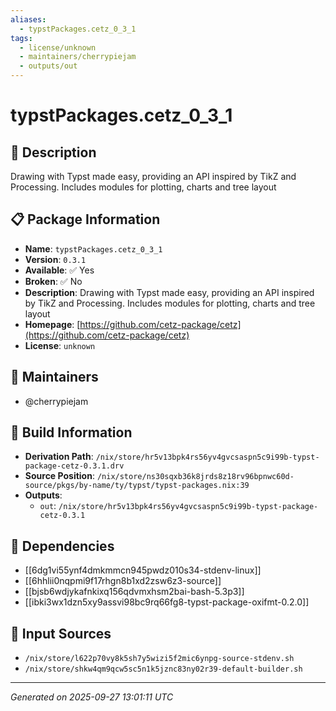 ```yaml
---
aliases:
  - typstPackages.cetz_0_3_1
tags:
  - license/unknown
  - maintainers/cherrypiejam
  - outputs/out
---
```


# typstPackages.cetz_0_3_1

## 📝 Description

Drawing with Typst made easy, providing an API inspired by TikZ and Processing. Includes modules for plotting, charts and tree layout

## 📋 Package Information

- **Name**: `typstPackages.cetz_0_3_1`
- **Version**: `0.3.1`
- **Available**: ✅ Yes
- **Broken**: ✅ No
- **Description**: Drawing with Typst made easy, providing an API inspired by TikZ and Processing. Includes modules for plotting, charts and tree layout
- **Homepage**: [https://github.com/cetz-package/cetz](https://github.com/cetz-package/cetz)
- **License**: `unknown`
## 👥 Maintainers

- @cherrypiejam


## 🔧 Build Information

- **Derivation Path**: `/nix/store/hr5v13bpk4rs56yv4gvcsaspn5c9i99b-typst-package-cetz-0.3.1.drv`
- **Source Position**: `/nix/store/ns30sqxb36k8jrds8z18rv96bpnwc60d-source/pkgs/by-name/ty/typst/typst-packages.nix:39`
- **Outputs**:
  - `out`:  `/nix/store/hr5v13bpk4rs56yv4gvcsaspn5c9i99b-typst-package-cetz-0.3.1`

## 🔗 Dependencies

- [[6dg1vi55ynf4dmkmmcn945pwdz010s34-stdenv-linux]]
- [[6hhlii0nqpmi9f17rhgn8b1xd2zsw6z3-source]]
- [[bjsb6wdjykafnkixq156qdvmxhsm2bai-bash-5.3p3]]
- [[ibki3wx1dzn5xy9assvi98bc9rq66fg8-typst-package-oxifmt-0.2.0]]

## 📁 Input Sources

- `/nix/store/l622p70vy8k5sh7y5wizi5f2mic6ynpg-source-stdenv.sh`
- `/nix/store/shkw4qm9qcw5sc5n1k5jznc83ny02r39-default-builder.sh`

---
*Generated on 2025-09-27 13:01:11 UTC*
